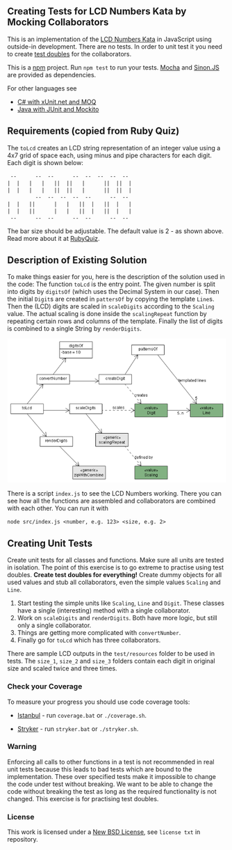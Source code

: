 ## Creating Tests for LCD Numbers Kata by Mocking Collaborators ##

This is an implementation of the [LCD Numbers Kata](http://rubyquiz.com/quiz14.html)
in JavaScript using outside-in development. There are no tests. In order to unit test it
you need to create [test doubles](http://martinfowler.com/bliki/TestDouble.html)
for the collaborators.

This is a [npm](https://www.npmjs.com/) project. Run `npm test` to
run your tests. [Mocha](https://mochajs.org/) and [Sinon.JS](http://sinonjs.org/)
are provided as dependencies.

For other languages see

* [C# with xUnit.net and MOQ](https://bitbucket.org/pkofler/lcd-numbers-mocking-csharp-setup)
* [Java with JUnit and Mockito](https://bitbucket.org/pkofler/lcd-numbers-mocking-java-setup)

## Requirements (copied from Ruby Quiz) ##

The `toLcd` creates an LCD string representation of an integer value using a
4x7 grid of space each, using minus and pipe characters for each digit.
Each digit is shown below:

     --      --  --      --  --  --  --  --
    |  |   |   |   ||  ||   |      ||  ||  |
    |  |   |   |   ||  ||   |      ||  ||  |
             --  --  --  --  --      --  --
    |  |   ||      |   |   ||  |   ||  |   |
    |  |   ||      |   |   ||  |   ||  |   |
     --      --  --      --  --      --  --

The bar size should be adjustable. The default value is 2 - as shown above.
Read more about it at [RubyQuiz](http://rubyquiz.com/quiz14.html).

## Description of Existing Solution ##

To make things easier for you, here is the description of the solution used in the code:
The function `toLcd` is the entry point. The given number is split into digits by
`digitsOf` (which uses the Decimal System in our case). Then the initial `Digit`s are
created in `pattersOf` by copying the template `Line`s. Then the (LCD) digits are scaled
in `scaleDigits` according to the `Scaling` value. The actual scaling is done inside
the `scalingRepeat` function by repeating certain rows and columns of the template.
Finally the list of digits is combined to a single String by `renderDigits`.

![UML Diagram](model/toLcd_Call_Diagram.png)

There is a script `index.js` to see the LCD Numbers working. There you can see how all the
functions are assembled and collaborators are combined with each other.
You can run it with

    node src/index.js <number, e.g. 123> <size, e.g. 2>

## Creating Unit Tests ##

Create unit tests for all classes and functions. Make sure all units are tested in isolation.
The point of this exercise is to go extreme to practise using test doubles.
**Create test doubles for everything!** Create dummy objects for all used values
and stub all collaborators, even the simple values `Scaling` and `Line`.

1. Start testing the simple units like `Scaling`, `Line` and `Digit`.
   These classes have a single (interesting) method with a single collaborator.
1. Work on `scaleDigits` and `renderDigits`. Both have more logic, but still only
   a single collaborator.
1. Things are getting more complicated with `convertNumber`.
1. Finally go for `toLcd` which has three collaborators.

There are sample LCD outputs in the `test/resources` folder to be used in tests.
The `size_1`, `size_2` and `size_3` folders contain each digit in original size and
scaled twice and three times.

### Check your Coverage ###
To measure your progress you should use code coverage tools:

* [Istanbul](https://istanbul.js.org/) - run `coverage.bat` or `./coverage.sh`.

* [Stryker](https://stryker-mutator.github.io/) - run `stryker.bat` or `./stryker.sh`.

### Warning ###
Enforcing all calls to other functions in a test is not recommended in real unit tests
because this leads to bad tests which are bound to the implementation. These
over specified tests make it impossible to change the code under test without breaking.
We want to be able to change the code without breaking the test as long as the
required functionality is not changed. This exercise is for practising test doubles.

### License ###
This work is licensed under a [New BSD License](http://opensource.org/licenses/bsd-license.php), see `license txt` in repository.
